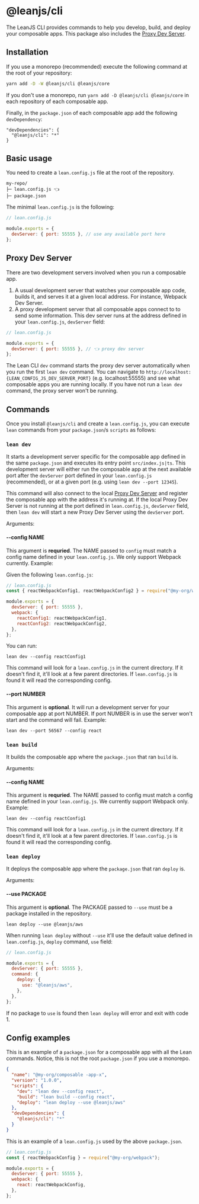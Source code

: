 # @leanjs/cli

The LeanJS CLI provides commands to help you develop, build, and deploy your composable apps. This package also includes the [Proxy Dev Server](#proxy-dev-server).

## Installation

If you use a monorepo (recommended) execute the following command at the root of your repository:

```sh
yarn add -D -W @leanjs/cli @leanjs/core
```

If you don't use a monorepo, run `yarn add -D @leanjs/cli @leanjs/core` in each repository of each composable app.

Finally, in the `package.json` of each composable app add the following `devDependency`:

```
"devDependencies": {
  "@leanjs/cli": "*"
}
```

## Basic usage

You need to create a `lean.config.js` file at the root of the repository.

```
my-repo/
├─ lean.config.js 👈
├─ package.json
```

The minimal `lean.config.js` is the following:

```js
// lean.config.js

module.exports = {
  devServer: { port: 55555 }, // use any available port here
};
```

## Proxy Dev Server

There are two development servers involved when you run a composable app.

1. A usual development server that watches your composable app code, builds it, and serves it at a given local address. For instance, Webpack Dev Server.
2. A proxy development server that all composable apps connect to to send some information. This dev server runs at the address defined in your `lean.config.js`, `devServer` field:

```js
// lean.config.js

module.exports = {
  devServer: { port: 55555 }, // 👈 proxy dev server
};
```

The Lean CLI `dev` command starts the proxy dev server automatically when you run the first `lean dev` command. You can navigate to `http://localhost:{LEAN_CONFIG_JS_DEV_SERVER_PORT}` (e.g. localhost:55555) and see what composable apps you are running locally. If you have not run a `lean dev` command, the proxy server won't be running.

## Commands

Once you install `@leanjs/cli` and create a `lean.config.js`, you can execute `lean` commands from your `package.json`/s `scripts` as follows:

### `lean dev`

It starts a development server specific for the composable app defined in the same `package.json` and executes its entry point `src/index.js|ts`. This development server will either run the composable app at the next available port after the `devServer` port defined in your `lean.config.js` (recommended), or at a given port (e.g. using `lean dev --port 12345`).

This command will also connect to the local [Proxy Dev Server](#proxy-dev-server) and register the composable app with the address it's running at. If the local Proxy Dev Server is not running at the port defined in `lean.config.js`, `devServer` field, then `lean dev` will start a new Proxy Dev Server using the `devServer` port.

Arguments:

#### --config NAME

This argument is **requried**. The NAME passed to `config` must match a config name defined in your `lean.config.js`. We only support Webpack currently. Example:

Given the following `lean.config.js`:

```js
// lean.config.js
const { reactWebpackConfig1, reactWebpackConfig2 } = require("@my-org/webpack");

module.exports = {
  devServer: { port: 55555 },
  webpack: {
    reactConfig1: reactWebpackConfig1,
    reactConfig2: reactWebpackConfig2,
  },
};
```

You can run:

```
lean dev --config reactConfig1
```

This command will look for a `lean.config.js` in the current directory. If it doesn't find it, it'll look at a few parent directories. If `lean.config.js` is found it will read the corresponding config.

#### --port NUMBER

This argument is **optional**. It will run a development server for your composable app at port NUMBER. If port NUMBER is in use the server won't start and the command will fail. Example:

```
lean dev --port 56567 --config react
```

### `lean build`

It builds the composable app where the `package.json` that ran `build` is.

Arguments:

#### --config NAME

This argument is **requried**. The NAME passed to config must match a config name defined in your `lean.config.js`. We currently support Webpack only. Example:

```
lean dev --config reactConfig1
```

This command will look for a `lean.config.js` in the current directory. If it doesn't find it, it'll look at a few parent directories. If `lean.config.js` is found it will read the corresponding config.

### `lean deploy`

It deploys the composable app where the `package.json` that ran `deploy` is.

Arguments:

#### --use PACKAGE

This argument is **optional**. The PACKAGE passed to `--use` must be a package installed in the repository.

```
lean deploy --use @leanjs/aws
```

When running `lean deploy` without `--use` it'll use the default value defined in `lean.config.js`, `deploy` command, `use` field:

```js
// lean.config.js

module.exports = {
  devServer: { port: 55555 },
  command: {
    deploy: {
      use: "@leanjs/aws",
    },
  },
};
```

If no package to `use` is found then `lean deploy` will error and exit with code 1.

## Config examples

This is an example of a `package.json` for a composable app with all the Lean commands. Notice, this is not the root `package.json` if you use a monorepo.

```json
{
  "name": "@my-org/composable -app-x",
  "version": "1.0.0",
  "scripts": {
    "dev": "lean dev --config react",
    "build": "lean build --config react",
    "deploy": "lean deploy --use @leanjs/aws"
  },
  "devDependencies": {
    "@leanjs/cli": "*"
  }
}
```

This is an example of a `lean.config.js` used by the above `package.json`.

```js
// lean.config.js
const { reactWebpackConfig } = require("@my-org/webpack");

module.exports = {
  devServer: { port: 55555 },
  webpack: {
    react: reactWebpackConfig,
  },
};
```
